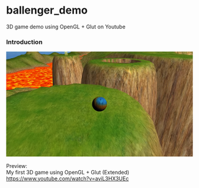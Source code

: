 # ballenger_demo
3D game demo using OpenGL + Glut on Youtube

### Introduction

![Screenshot](/cover-img.png)

Preview:  
My first 3D game using OpenGL + Glut (Extended)  
https://www.youtube.com/watch?v=aviL3HX3UEc